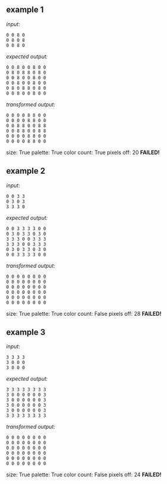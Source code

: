 
## example 1
*input:*
```
0 0 8 0
0 8 0 8
0 0 8 0
```
*expected output:*
```
0 0 8 0 0 8 0 0
0 8 0 8 8 0 8 0
0 0 8 0 0 8 0 0
0 0 8 0 0 8 0 0
0 8 0 8 8 0 8 0
0 0 8 0 0 8 0 0
```
*transformed output:*
```
0 0 0 0 8 8 0 0
0 0 0 0 8 8 0 0
0 0 8 8 0 0 8 8
0 0 8 8 0 0 8 8
0 0 0 0 8 8 0 0
0 0 0 0 8 8 0 0
```
size: True
palette: True
color count: True
pixels off: 20
**FAILED!**

## example 2
*input:*
```
0 0 3 3
0 3 0 3
3 3 3 0
```
*expected output:*
```
0 0 3 3 3 3 0 0
0 3 0 3 3 0 3 0
3 3 3 0 0 3 3 3
3 3 3 0 0 3 3 3
0 3 0 3 3 0 3 0
0 0 3 3 3 3 0 0
```
*transformed output:*
```
0 0 0 0 0 0 0 0
0 0 0 0 0 0 0 0
0 0 0 0 0 0 0 0
0 0 0 0 0 0 0 0
0 0 0 0 0 0 0 0
0 0 0 0 0 0 0 0
```
size: True
palette: True
color count: False
pixels off: 28
**FAILED!**

## example 3
*input:*
```
3 3 3 3
3 0 0 0
3 0 0 0
```
*expected output:*
```
3 3 3 3 3 3 3 3
3 0 0 0 0 0 0 3
3 0 0 0 0 0 0 3
3 0 0 0 0 0 0 3
3 0 0 0 0 0 0 3
3 3 3 3 3 3 3 3
```
*transformed output:*
```
0 0 0 0 0 0 0 0
0 0 0 0 0 0 0 0
0 0 0 0 0 0 0 0
0 0 0 0 0 0 0 0
0 0 0 0 0 0 0 0
0 0 0 0 0 0 0 0
```
size: True
palette: True
color count: False
pixels off: 24
**FAILED!**
